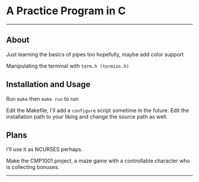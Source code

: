# A Practice Program in C

___

## About

Just learning the basics of pipes too hopefully, maybe add color support

Manipulating the terminal with `term.h (termios.h)`


## Installation and Usage

Run `make` then `make run` to run

Edit the Makefile, I'll add a `configure` script sometime in the future.
Edit the installation path to your liking and change the source path as well.

## Plans

I'll use it as NCURSES perhaps.

Make the CMP1001 project, a maze game with a controllable character who
is collecting bonuses.
___
